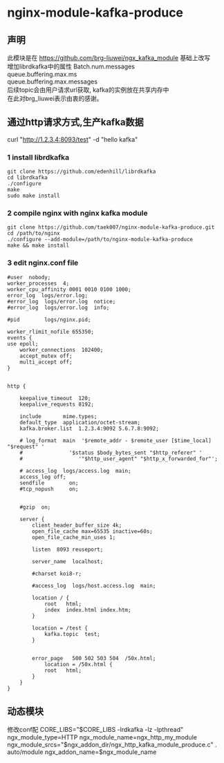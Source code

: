 # nginx-module-kafka-produce
## 声明

此模块是在 https://github.com/brg-liuwei/ngx_kafka_module 基础上改写<br/>
增加librdkafka中的属性 Batch.num.messages <br/>
queue.buffering.max.ms<br/>
queue.buffering.max.messages<br/>
后续topic会由用户请求url获取, kafka的实例放在共享内存中<br/>
在此对brg_liuwei表示由衷的感谢。<br/>

## 通过http请求方式,生产kafka数据<br/>
curl "http://1.2.3.4:8093/test" -d "hello kafka"<br/>

### 1 install librdkafka

    git clone https://github.com/edenhill/librdkafka
    cd librdkafka
    ./configure
    make
    sudo make install

### 2 compile nginx with nginx kafka module

    git clone https://github.com/taek007/nginx-module-kafka-produce.git
    cd /path/to/nginx
    ./configure --add-module=/path/to/nginx-module-kafka-produce
    make && make install

### 3 edit nginx.conf file

	#user  nobody;
	worker_processes  4;
	worker_cpu_affinity 0001 0010 0100 1000;
	error_log  logs/error.log;
	#error_log  logs/error.log  notice;
	#error_log  logs/error.log  info;

	#pid        logs/nginx.pid;

	worker_rlimit_nofile 655350;
	events {
	use epoll;
	    worker_connections  102400;
	    accept_mutex off;
	    multi_accept off;
	}


	http {

		keepalive_timeout  120;
		keepalive_requests 8192; 

		include       mime.types;
		default_type  application/octet-stream;
		kafka.broker.list  1.2.3.4:9092 5.6.7.8:9092;

		# log_format  main  '$remote_addr - $remote_user [$time_local] "$request" '
		#               '$status $body_bytes_sent "$http_referer" '
		#                  '"$http_user_agent" "$http_x_forwarded_for"';

		# access_log  logs/access.log  main;
		access_log off;
		sendfile        on;
		#tcp_nopush     on;
  

		#gzip  on;

		server {
			client_header_buffer_size 4k;
			open_file_cache max=65535 inactive=60s;
			open_file_cache_min_uses 1;

			listen  8093 reuseport;

			server_name  localhost;

			#charset koi8-r;

			#access_log  logs/host.access.log  main;

			location / {
				root   html;
				index  index.html index.htm;
			}

			location = /test {
				kafka.topic  test;
			}


			error_page   500 502 503 504  /50x.html;
				location = /50x.html {
				root   html;
			}
		}
	}

## 动态模块
修改conf配
CORE_LIBS="$CORE_LIBS -lrdkafka -lz -lpthread"
ngx_module_type=HTTP
ngx_module_name=ngx_http_my_module
ngx_module_srcs="$ngx_addon_dir/ngx_http_kafka_module_produce.c"
. auto/module
ngx_addon_name=$ngx_module_name
